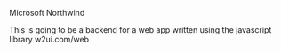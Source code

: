 Microsoft Northwind

This is going to be a backend for a web app written using the javascript library w2ui.com/web 